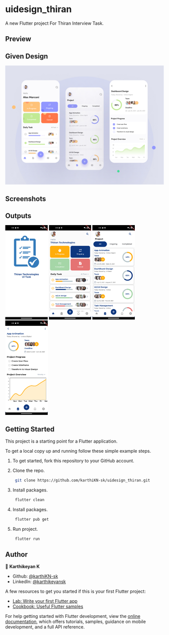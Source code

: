 # uidesign_thiran

A new Flutter project For Thiran Interview Task.

## Preview

<h2 id="design">Given Design</h2>
<p><img  src="screenshots/Thiran.jpg" alt="design" />

## Screenshots

<h2 id="Outputs">Outputs</h2>
<p><img height= "300" src="screenshots/Screenshot_1695986629.png" alt="output1" />
<img height= "300" src="screenshots/Screenshot_1695986583.png" alt="output2" />
<img height= "300" src="screenshots/Screenshot_1695986577.png" alt="output3" />
<img height= "300" src="screenshots/Screenshot_1695986588.png" alt="output4" />
<!-- <img height= "300" src="screenshots/Screenshot_1692972832.png" alt="output5" />
<img height= "300" src="screenshots/Screenshot_1692972835.png" alt="output6" /> -->
</p>

## Getting Started

This project is a starting point for a Flutter application.

To get a local copy up and running follow these simple example steps.

1. To get started, fork this repository to your GitHub account.

2. Clone the repo.
   ```sh
    git clone https://github.com/karthiKN-sk/uidesign_thiran.git
   ```
3. Install packages.
   ```sh
    flutter clean
   ```
4. Install packages.
   ```sh
    flutter pub get
   ```
5. Run project.
   ```sh
    flutter run
   ```

## Author

👤 **Karthikeyan K**

- Github: [@karthiKN-sk](https://github.com/karthiKN-sk)
- LinkedIn: [@karthikeyansk](https://www.linkedin.com/in/karthikeyansk/)

A few resources to get you started if this is your first Flutter project:

- [Lab: Write your first Flutter app](https://docs.flutter.dev/get-started/codelab)
- [Cookbook: Useful Flutter samples](https://docs.flutter.dev/cookbook)

For help getting started with Flutter development, view the
[online documentation](https://docs.flutter.dev/), which offers tutorials,
samples, guidance on mobile development, and a full API reference.
